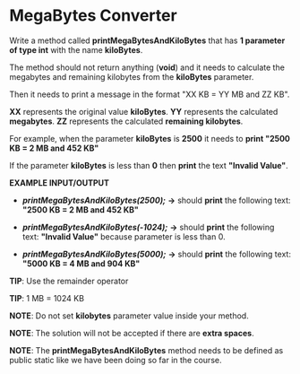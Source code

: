 # MegaBytes Converter

Write a method called **printMegaBytesAndKiloBytes** that has **1 parameter of type int** with the name **kiloBytes**.

The method should not return anything (**void**) and it needs to calculate the megabytes and remaining kilobytes from the **kiloBytes** parameter.

Then it needs to print a message in the format "XX KB = YY MB and ZZ KB".

**XX** represents the original value **kiloBytes**.
**YY** represents the calculated **megabytes**.
**ZZ** represents the calculated **remaining kilobytes**.

For example, when the parameter **kiloBytes** is **2500** it needs to **print "2500 KB = 2 MB and 452 KB"**

If the parameter **kiloBytes** is less than **0** then **print** the text **"Invalid Value"**.

**EXAMPLE INPUT/OUTPUT**
* **_printMegaBytesAndKiloBytes(2500);_** **→** should **print** the following text: **"2500 KB = 2 MB and 452 KB"**

* **_printMegaBytesAndKiloBytes(-1024);_** **→** should **print** the following text: **"Invalid Value"** because parameter is less than 0.    

* **_printMegaBytesAndKiloBytes(5000);_** **→** should **print** the following text: **"5000 KB = 4 MB and 904 KB"**


**TIP**: Use the remainder operator

**TIP**: 1 MB = 1024 KB

**NOTE**: Do not set **kilobytes** parameter value inside your method.

**NOTE**: The solution will not be accepted if there are **extra spaces**.

**NOTE**: The **printMegaBytesAndKiloBytes** method  needs to be defined as public static ​like we have been doing so far in the course.
